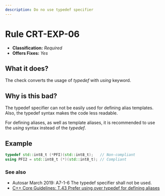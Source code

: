 ```yaml
---
description: Do no use typedef specifier
---
```


# Rule CRT-EXP-06

* **Classification:** _Required_
* **Offers Fixes:** _Yes_

## What it does?

The check converts the usage of _typedef_ with _using_ keyword.

## Why is this bad?

The typedef specifier can not be easily used for defining alias templates. Also, the typedef syntax makes the code less readable.&#x20;

For defining aliases, as well as template aliases, it is recommended to use the _using_ syntax instead of the _typedef_.

## Example

```cpp
typedef std::int8_t (*PFI)(std::int8_t);   // Non-compliant
using PFI2 = std::int8_t (*)(std::int8_t); // Compliant
```

### See also

* Autosar March 2019: A7-1-6 The typedef specifier shall not be used.
* [C++ Core Guidelines: T.43 Prefer using over typedef for defining aliases](https://isocpp.github.io/CppCoreGuidelines/CppCoreGuidelines#Rt-using)&#x20;
